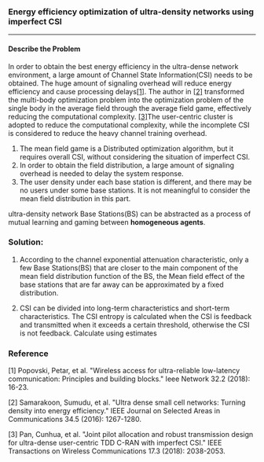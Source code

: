 ### Energy efficiency optimization of ultra-density networks using imperfect CSI

---

#### Describe the Problem

In order to obtain the best energy efficiency in the ultra-dense network environment, a large amount of Channel State Information(CSI) needs to be obtained. The huge amount of signaling overhead will reduce energy efficiency and cause processing delays[[1]](https://ieeexplore.ieee.org/abstract/document/8329619). The author in [[2]](https://ieeexplore.ieee.org/document/7439746) transformed the multi-body optimization problem into the optimization problem of the single body in the average field through the average field game, effectively reducing the computational complexity. [[3]](https://ieeexplore.ieee.org/abstract/document/8247283)The user-centric cluster is adopted to reduce the computational complexity, while the incomplete CSI is considered to reduce the heavy channel training overhead.

1. The mean field game is a Distributed optimization algorithm, but it requires overall CSI, without considering the situation of imperfect CSI.
2. In order to obtain the field distribution, a large amount of signaling overhead is needed to delay the system response.
3. The user density under each base station is different, and there may be no users under some base stations. It is not meaningful to consider the mean field distribution in this part.

ultra-density network Base Stations(BS) can be abstracted as a process of mutual learning and gaming between **homogeneous agents**.

### Solution:

1. According to the channel exponential attenuation characteristic, only a few Base Stations(BS) that are closer to the main component of the mean field distribution function of the BS, the Mean field effect of the base stations that are far away can be approximated by a fixed distribution.

2. CSI can be divided into long-term characteristics and short-term characteristics. The CSI entropy is calculated when the CSI is feedback and transmitted when it exceeds a certain threshold, otherwise the CSI is not feedback. Calculate using estimates



### Reference
[1]  Popovski, Petar, et al. "Wireless access for ultra-reliable low-latency communication: Principles and building blocks." Ieee Network 32.2 (2018): 16-23.

[2] Samarakoon, Sumudu, et al. "Ultra dense small cell networks: Turning density into energy efficiency." IEEE Journal on Selected Areas in Communications 34.5 (2016): 1267-1280.

[3] Pan, Cunhua, et al. "Joint pilot allocation and robust transmission design for ultra-dense user-centric TDD C-RAN with imperfect CSI." IEEE Transactions on Wireless Communications 17.3 (2018): 2038-2053.
